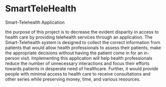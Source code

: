 # SmartTeleHealth
Smart-Telehealth Application

the purpose of this project is to decrease the evident disparity in access to health care by providing telehealth services through an application. The Smart-Telehealth system is designed to collect the correct information from patients that would allow health professionals to assess their patients, make the appropriate decisions without having the patient come in for an in-person visit. Implementing this application will help health professionals reduce the number of unnecessary interactions and focus their efforts towards patients in desperate need of healthcare. Further, it would provide people with minimal access to health care to receive consultations and other series while preserving money, time, and various resources.
